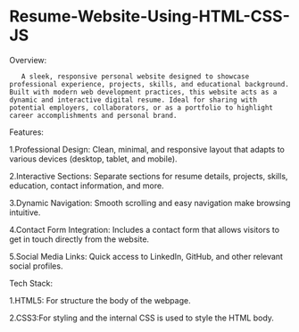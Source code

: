 # Resume-Website-Using-HTML-CSS-JS

Overview:

       A sleek, responsive personal website designed to showcase professional experience, projects, skills, and educational background. Built with modern web development practices, this website acts as a dynamic and interactive digital resume. Ideal for sharing with potential employers, collaborators, or as a portfolio to highlight career accomplishments and personal brand.

Features:

1.Professional Design: Clean, minimal, and responsive layout that adapts to various devices (desktop, tablet, and mobile).

2.Interactive Sections: Separate sections for resume details, projects, skills, education, contact information, and more.

3.Dynamic Navigation: Smooth scrolling and easy navigation make browsing intuitive.

4.Contact Form Integration: Includes a contact form that allows visitors to get in touch directly from the website.

5.Social Media Links: Quick access to LinkedIn, GitHub, and other relevant social profiles.

Tech Stack:

1.HTML5: For structure the body of the webpage.

2.CSS3:For styling and the internal CSS is used to style the HTML body.

